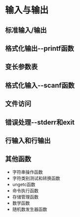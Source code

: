 # 输入与输出
## 标准输入/输出
## 格式化输出--printf函数
## 变长参数表
## 格式化输入--scanf函数
## 文件访问
## 错误处理--stderr和exit
## 行输入和行输出
## 其他函数
- 字符串操作函数
- 字符类别测试和转换函数
- ungetc函数
- 命令执行函数
- 存储管理函数
- 数学函数
- 随机数发生器函数